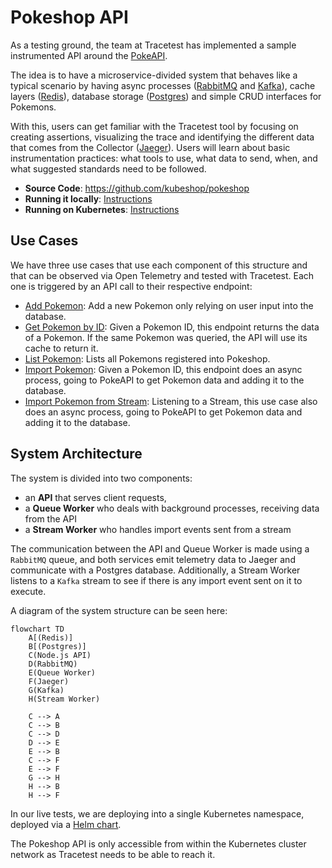 # Pokeshop API

As a testing ground, the team at Tracetest has implemented a sample instrumented API around the [PokeAPI](https://pokeapi.co/).

The idea is to have a microservice-divided system that behaves like a typical scenario by having async processes ([RabbitMQ](https://www.rabbitmq.com/) and [Kafka](https://kafka.apache.org/)), cache layers ([Redis](https://redis.io/)), database storage ([Postgres](https://www.postgresql.org/)) and simple CRUD interfaces for Pokemons.

With this, users can get familiar with the Tracetest tool by focusing on creating assertions, visualizing the trace and identifying the different data that comes from the Collector ([Jaeger](https://www.jaegertracing.io/)). Users will learn about basic instrumentation practices: what tools to use, what data to send, when, and what suggested standards need to be followed.

- **Source Code**: https://github.com/kubeshop/pokeshop
- **Running it locally**: [Instructions](https://github.com/kubeshop/pokeshop/blob/master/docs/installing.md#run-it-locally)
- **Running on Kubernetes**: [Instructions](https://github.com/kubeshop/pokeshop/blob/master/docs/installing.md#run-on-a-kubernetes-cluster)

## Use Cases

We have three use cases that use each component of this structure and that can be observed via Open Telemetry and tested with Tracetest. Each one is triggered by an API call to their respective endpoint:

- [Add Pokemon](./use-cases/add-pokemon.md): Add a new Pokemon only relying on user input into the database.
- [Get Pokemon by ID](./use-cases/get-pokemon-by-id.md): Given a Pokemon ID, this endpoint returns the data of a Pokemon. If the same Pokemon was queried, the API will use its cache to return it.
- [List Pokemon](./use-cases/list-pokemon.md): Lists all Pokemons registered into Pokeshop.
- [Import Pokemon](./use-cases/import-pokemon.md): Given a Pokemon ID, this endpoint does an async process, going to PokeAPI to get Pokemon data and adding it to the database.
- [Import Pokemon from Stream](./use-cases/import-pokemon-from-stream.md): Listening to a Stream, this use case also does an async process, going to PokeAPI to get Pokemon data and adding it to the database.

## System Architecture

The system is divided into two components:

- an **API** that serves client requests,
- a **Queue Worker** who deals with background processes, receiving data from the API
- a **Stream Worker** who handles import events sent from a stream

The communication between the API and Queue Worker is made using a `RabbitMQ` queue, and both services emit telemetry data to Jaeger and communicate with a Postgres database. Additionally, a Stream Worker listens to a `Kafka` stream to see if there is any import event sent on it to execute.

A diagram of the system structure can be seen here:

```mermaid
flowchart TD
    A[(Redis)]
    B[(Postgres)]
    C(Node.js API)
    D(RabbitMQ)
    E(Queue Worker)
    F(Jaeger)
    G(Kafka)
    H(Stream Worker)

    C --> A
    C --> B
    C --> D
    D --> E
    E --> B
    C --> F
    E --> F
    G --> H
    H --> B
    H --> F
```

In our live tests, we are deploying into a single Kubernetes namespace, deployed via a [Helm chart](https://github.com/kubeshop/pokeshop/blob/master/docs/installing.md#run-on-a-kubernetes-cluster).

The Pokeshop API is only accessible from within the Kubernetes cluster network as Tracetest needs to be able to reach it.
